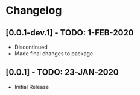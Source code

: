 # Changelog

## [0.0.1-dev.1] - TODO: 1-FEB-2020

* Discontinued
* Made final changes to package

## [0.0.1] - TODO: 23-JAN-2020

* Initial Release
